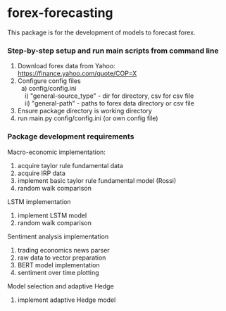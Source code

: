 # forex-forecasting 
This package is for the development of models to forecast forex.


### Step-by-step setup and run main scripts from command line 
1) Download forex data from Yahoo: https://finance.yahoo.com/quote/COP=X
2) Configure config files <br />
&nbsp; a) config/config.ini <br />
&nbsp; &nbsp; i) "general-source_type" - dir for directory, csv for csv file <br />
&nbsp; &nbsp; ii) "general-path" - paths to forex data directory or csv file
3) Ensure package directory is working directory
4) run main.py config/config.ini (or own config file)

### Package development requirements

Macro-economic implementation: 
1. acquire taylor rule fundamental data
2. acquire IRP data
3. implement basic taylor rule fundamental model (Rossi)
4. random walk comparison

LSTM implementation
1. implement LSTM model
2. random walk comparison

Sentiment analysis implementation
1. trading economics news parser
2. raw data to vector preparation
3. BERT model implementation
4. sentiment over time plotting

Model selection and adaptive Hedge
1. implement adaptive Hedge model



